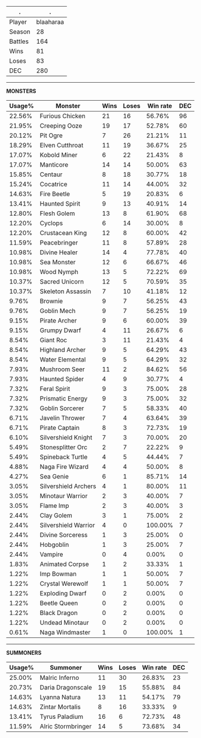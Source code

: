 .|.
|-|-
Player|blaaharaa
Season|28
Battles|164
Wins|81
Loses|83
DEC|280

---
**MONSTERS**

Usage%|Monster|Wins|Loses|Win rate|DEC|
-|-|-|-|-|-|
22.56%|Furious Chicken|21|16|56.76%|96|
21.95%|Creeping Ooze|19|17|52.78%|60|
20.12%|Pit Ogre|7|26|21.21%|11|
18.29%|Elven Cutthroat|11|19|36.67%|25|
17.07%|Kobold Miner|6|22|21.43%|8|
17.07%|Manticore|14|14|50.00%|63|
15.85%|Centaur|8|18|30.77%|18|
15.24%|Cocatrice|11|14|44.00%|32|
14.63%|Fire Beetle|5|19|20.83%|6|
13.41%|Haunted Spirit|9|13|40.91%|14|
12.80%|Flesh Golem|13|8|61.90%|68|
12.20%|Cyclops|6|14|30.00%|8|
12.20%|Crustacean King|12|8|60.00%|42|
11.59%|Peacebringer|11|8|57.89%|28|
10.98%|Divine Healer|14|4|77.78%|40|
10.98%|Sea Monster|12|6|66.67%|46|
10.98%|Wood Nymph|13|5|72.22%|69|
10.37%|Sacred Unicorn|12|5|70.59%|35|
10.37%|Skeleton Assassin|7|10|41.18%|12|
9.76%|Brownie|9|7|56.25%|43|
9.76%|Goblin Mech|9|7|56.25%|19|
9.15%|Pirate Archer|9|6|60.00%|39|
9.15%|Grumpy Dwarf|4|11|26.67%|6|
8.54%|Giant Roc|3|11|21.43%|4|
8.54%|Highland Archer|9|5|64.29%|43|
8.54%|Water Elemental|9|5|64.29%|32|
7.93%|Mushroom Seer|11|2|84.62%|56|
7.93%|Haunted Spider|4|9|30.77%|4|
7.32%|Feral Spirit|9|3|75.00%|28|
7.32%|Prismatic Energy|9|3|75.00%|32|
7.32%|Goblin Sorcerer|7|5|58.33%|40|
6.71%|Javelin Thrower|7|4|63.64%|39|
6.71%|Pirate Captain|8|3|72.73%|19|
6.10%|Silvershield Knight|7|3|70.00%|20|
5.49%|Stonesplitter Orc|2|7|22.22%|9|
5.49%|Spineback Turtle|4|5|44.44%|7|
4.88%|Naga Fire Wizard|4|4|50.00%|8|
4.27%|Sea Genie|6|1|85.71%|14|
3.05%|Silvershield Archers|4|1|80.00%|11|
3.05%|Minotaur Warrior|2|3|40.00%|7|
3.05%|Flame Imp|2|3|40.00%|3|
2.44%|Clay Golem|3|1|75.00%|2|
2.44%|Silvershield Warrior|4|0|100.00%|7|
2.44%|Divine Sorceress|1|3|25.00%|0|
2.44%|Hobgoblin|1|3|25.00%|7|
2.44%|Vampire|0|4|0.00%|0|
1.83%|Animated Corpse|1|2|33.33%|1|
1.22%|Imp Bowman|1|1|50.00%|7|
1.22%|Crystal Werewolf|1|1|50.00%|7|
1.22%|Exploding Dwarf|0|2|0.00%|0|
1.22%|Beetle Queen|0|2|0.00%|0|
1.22%|Black Dragon|0|2|0.00%|0|
1.22%|Undead Minotaur|0|2|0.00%|0|
0.61%|Naga Windmaster|1|0|100.00%|1|

---
**SUMMONERS**

Usage%|Summoner|Wins|Loses|Win rate|DEC|
-|-|-|-|-|-|
25.00%|Malric Inferno|11|30|26.83%|23|
20.73%|Daria Dragonscale|19|15|55.88%|84|
14.63%|Lyanna Natura|13|11|54.17%|79|
14.63%|Zintar Mortalis|8|16|33.33%|9|
13.41%|Tyrus Paladium|16|6|72.73%|48|
11.59%|Alric Stormbringer|14|5|73.68%|34|
